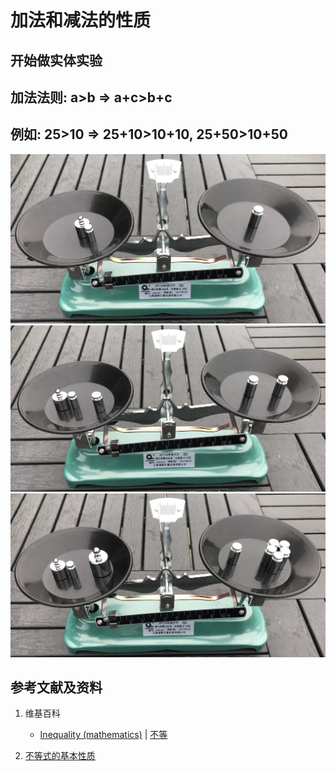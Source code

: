 # 加法和减法的性质

## 开始做实体实验

## 加法法则: a>b => a+c>b+c
## 例如: 25>10 =>  25+10>10+10, 25+50>10+50

![](/images/极大和极小/不等式的基本性质和移项变号法则/加法和减法的性质/1a1.jpg)
![](/images/极大和极小/不等式的基本性质和移项变号法则/加法和减法的性质/1a2.jpg)
![](/images/极大和极小/不等式的基本性质和移项变号法则/加法和减法的性质/1a3.jpg)

## 参考文献及资料

1. 维基百科
	- [Inequality (mathematics)](https://en.wikipedia.org/wiki/Inequality_(mathematics)) | [不等](https://zh.wikipedia.org/wiki/不等) 

2. [不等式的基本性质](https://baike.baidu.com/item/%E4%B8%8D%E7%AD%89%E5%BC%8F%E7%9A%84%E5%9F%BA%E6%9C%AC%E6%80%A7%E8%B4%A8/7969725)  

